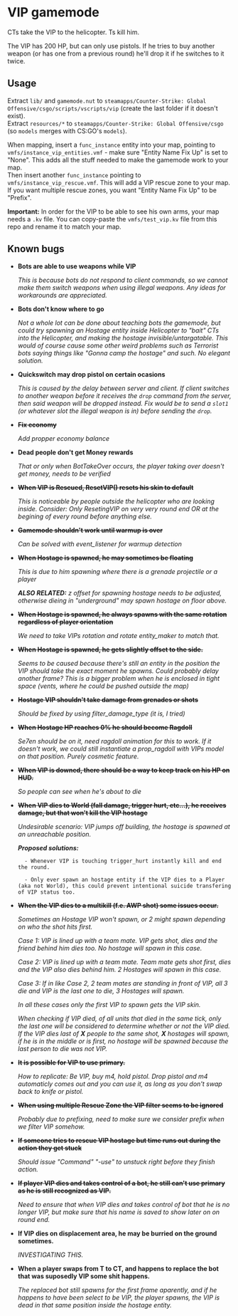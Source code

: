 # VIP gamemode

CTs take the VIP to the helicopter. Ts kill him. 

The VIP has 200 HP, but can only use pistols. If he tries to buy another weapon (or has one from a previous round) he'll drop it if he switches to it twice.

## Usage

Extract `lib/` and `gamemode.nut` to `steamapps/Counter-Strike: Global Offensive/csgo/scripts/vscripts/vip` (create the last folder if it doesn't exist).  
Extract `resources/*` to `steamapps/Counter-Strike: Global Offensive/csgo` (so `models` merges with CS:GO's `models`).

When mapping, insert a `func_instance` entity into your map, pointing to `vmfs/instance_vip_entities.vmf` - make sure "Entity Name Fix Up" is set to "None". This adds all the stuff needed to make the gamemode work to your map.  
Then insert another `func_instance` pointing to `vmfs/instance_vip_rescue.vmf`. This will add a VIP rescue zone to your map. If you want multiple rescue zones, you want "Entity Name Fix Up" to be "Prefix".

**Important:** In order for the VIP to be able to see his own arms, your map needs a `.kv` file. You can copy-paste the `vmfs/test_vip.kv` file from this repo and rename it to match your map.

## Known bugs

- **Bots are able to use weapons while VIP**  

    _This is because bots do not respond to client commands, so we cannot make them switch weapons when using illegal weapons. Any ideas for workarounds are appreciated._

- **Bots don't know where to go**  

    _Not a whole lot can be done about teaching bots the gamemode, but could try spawning an Hostage entity inside Helicopter to "bait" CTs into the Helicopter, and making the hostage invisible/untargatable. This would of course cause some other weird problems such as Terrorist bots saying things like "Gonna camp the hostage" and such. No elegant solution._

- **Quickswitch may drop pistol on certain ocasions**  

    _This is caused by the delay between server and client. If client switches to another weapon before it receives the `drop` command from the server, then said weapon will be dropped instead. Fix would be to send a `slot1` (or whatever slot the illegal weapon is in) before sending the `drop`._

- ~~**Fix economy**~~

    _Add propper economy balance_

- **Dead people don't get Money rewards**

    _That or only when BotTakeOver occurs, the player taking over doesn't get money, needs to be verified_

- ~~**When VIP is Rescued, ResetVIP() resets his skin to default**~~

    _This is noticeable by people outside the helicopter who are looking inside._
    _Consider: Only ResetingVIP on very very round end OR at the begining of every round before anything else._
    
- ~~**Gamemode shouldn't work until warmup is over**~~

    _Can be solved with event_listener for warmup detection_

- ~~**When Hostage is spawned, he may sometimes be floating**~~

    _This is due to him spawning where there is a grenade projectile or a player_
    
    _**ALSO RELATED:** z offset for spawning hostage needs to be adjusted, otherwise dieing in "underground" may spawn hostage on floor above._

- ~~**When Hostage is spawned, he always spawns with the same rotation regardless of player orientation**~~
    
    _We need to take VIPs rotation and rotate entity_maker to match that._

- ~~**When Hostage is spawned, he gets slightly offset to the side.**~~

    _Seems to be caused because there's still an entity in the position the VIP should take the exact moment he spawns. Could probably delay another frame? This is a bigger problem when he is enclosed in tight space (vents, where he could be pushed outside the map)_

- ~~**Hostage VIP shouldn't take damage from grenades or shots**~~

    _Should be fixed by using filter_damage_type (it is, I tried)_
    
- ~~**When Hostage HP reaches 0% he should become Ragdoll**~~

    _Se7en should be on it, need ragdoll animation for this to work. If it doesn't work, we could still instantiate a prop_ragdoll with VIPs model on that position. Purely cosmetic feature._
    
- ~~**When VIP is downed, there should be a way to keep track on his HP on HUD.**~~
    
    _So people can see when he's about to die_
    
- ~~**When VIP dies to World (fall damage, trigger hurt, etc...), he receives damage, but that won't kill the VIP hostage**~~
    
    _Undesirable scenario: VIP jumps off building, the hostage is spawned at an unreachable position._

    _**Proposed solutions:**_
    
        - Whenever VIP is touching trigger_hurt instantly kill and end the round.
    
        - Only ever spawn an hostage entity if the VIP dies to a Player (aka not World), this could prevent intentional suicide transfering of VIP status too.
    
- ~~**When the VIP dies to a multikill (f.e. AWP shot) some issues occur.**~~

    _Sometimes an Hostage VIP won't spawn, or 2 might spawn depending on who the shot hits first._
    
    _Case 1: VIP is lined up with a team mate. VIP gets shot, dies and the friend behind him dies too. No hostage will spawn in this case._
    
    _Case 2: VIP is lined up with a team mate. Team mate gets shot first, dies and the VIP also dies behind him. 2 Hostages will spawn in this case._
    
    _Case 3: If in like Case 2, 2 team mates are standing in front of VIP, all 3 die and VIP is the last one to die, 3 Hostages will spawn._
    
    _In all these cases only the first VIP to spawn gets the VIP skin._
    
    _When checking if VIP died, of all units that died in the same tick, only the last one will be considered to determine whether or not the VIP died. If the VIP dies last of **X** people to the same shot, **X** hostages will spawn, if he is in the middle or is first, no hostage will be spawned because the last person to die was not VIP._
    
- ~~**It is possible for VIP to use primary.**~~

    _How to replicate: Be VIP, buy m4, hold pistol. Drop pistol and m4 automaticly comes out and you can use it, as long as you don't swap back to knife or pistol._

- ~~**When using multiple Rescue Zone the VIP filter seems to be ignored**~~

    _Probably due to prefixing, need to make sure we consider prefix when we filter VIP somehow._
    
    
- ~~**If someone tries to rescue VIP hostage but time runs out during the action they get stuck**~~

    _Should issue "Command" "-use" to unstuck right before they finish action._
    
    
- ~~**If player VIP dies and takes control of a bot, he still can't use primary as he is still recognized as VIP.**~~

    _Need to ensure that when VIP dies and takes control of bot that he is no longer VIP, but make sure that his name is saved to show later on on round end._
    
    
- **If VIP dies on displacement area, he may be burried on the ground sometimes.**

    _INVESTIGATING THIS._
    
- **When a player swaps from T to CT, and happens to replace the bot that was suposedly VIP some shit happens.**

    _The replaced bot still spawns for the first frame aparently, and if he happens to have been select to be VIP, the player spawns, the VIP is dead in that same position inside the hostage entity._
